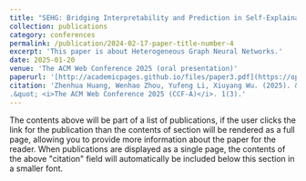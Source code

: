 ```yaml
---
title: "SEHG: Bridging Interpretability and Prediction in Self-Explainable Heterogeneous Graph Neural Networks"
collection: publications
category: conferences
permalink: /publication/2024-02-17-paper-title-number-4
excerpt: 'This paper is about Heterogeneous Graph Neural Networks.'
date: 2025-01-20
venue: 'The ACM Web Conference 2025 (oral presentation)'
paperurl: '[http://academicpages.github.io/files/paper3.pdf](https://openreview.net/pdf?id=gfqM0MyzLn)'
citation: 'Zhenhua Huang, Wenhao Zhou, Yufeng Li, Xiuyang Wu. (2025). &quot;SEHG: Bridging Interpretability and Prediction in Self-Explainable Heterogeneous Graph Neural Networks
.&quot; <i>The ACM Web Conference 2025 (CCF-A)</i>. 1(3).'
---
```


The contents above will be part of a list of publications, if the user clicks the link for the publication than the contents of section will be rendered as a full page, allowing you to provide more information about the paper for the reader. When publications are displayed as a single page, the contents of the above "citation" field will automatically be included below this section in a smaller font.

